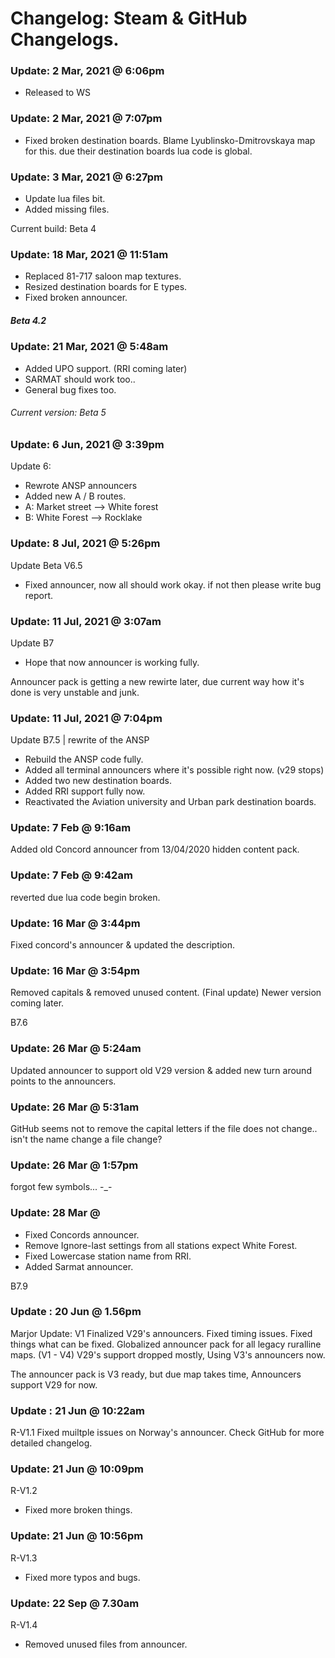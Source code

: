 # Changelog: Steam & GitHub Changelogs.
### Update: 2 Mar, 2021 @ 6:06pm
- Released to WS

### Update: 2 Mar, 2021 @ 7:07pm
- Fixed broken destination boards.
Blame Lyublinsko-Dmitrovskaya map for this. due their destination boards lua code is global.

### Update: 3 Mar, 2021 @ 6:27pm
- Update lua files bit.
- Added missing files.

Current build: Beta 4

### Update: 18 Mar, 2021 @ 11:51am

- Replaced 81-717 saloon map textures.
- Resized destination boards for E types.
- Fixed broken announcer.
##### Beta 4.2

### Update: 21 Mar, 2021 @ 5:48am
- Added UPO support. (RRI coming later)
- SARMAT should work too..
- General bug fixes too.


###### Current version: Beta 5

### Update: 6 Jun, 2021 @ 3:39pm

Update 6:
- Rewrote ANSP announcers
- Added new A / B routes.
- A: Market street --> White forest
- B: White Forest --> Rocklake

### Update: 8 Jul, 2021 @ 5:26pm
Update Beta V6.5

- Fixed announcer, now all should work okay.
if not then please write bug report.

### Update: 11 Jul, 2021 @ 3:07am

Update B7
- Hope that now announcer is working fully.

Announcer pack is getting a new rewirte later, due current way how it's done is very unstable and junk.

### Update: 11 Jul, 2021 @ 7:04pm
Update B7.5 | rewrite of the ANSP
- Rebuild the ANSP code fully.
- Added all terminal announcers where it's possible right now. (v29 stops)
- Added two new destination boards.
- Added RRI support fully now.
- Reactivated the Aviation university and Urban park destination boards.

### Update: 7 Feb @ 9:16am
Added old Concord announcer from 13/04/2020 hidden content pack.

### Update: 7 Feb @ 9:42am
reverted due lua code begin broken.

### Update: 16 Mar @ 3:44pm
Fixed concord's announcer & updated the description.

### Update: 16 Mar @ 3:54pm
Removed capitals & removed unused content. (Final update) Newer version coming later.

B7.6

### Update: 26 Mar @ 5:24am
Updated announcer to support old V29 version & added new turn around points to the announcers.

### Update: 26 Mar @ 5:31am
GitHub seems not to remove the capital letters if the file does not change.. 
isn't the name change a file change?

### Update: 26 Mar @ 1:57pm
forgot few symbols... -_-

### Update: 28 Mar @ 
- Fixed Concords announcer.
- Remove Ignore-last settings from all stations expect White Forest.
- Fixed Lowercase station name from RRI.
- Added Sarmat announcer.

B7.9

### Update : 20 Jun @ 1.56pm
Marjor Update: V1
Finalized V29's announcers.
Fixed timing issues.
Fixed things what can be fixed.
Globalized announcer pack for all legacy ruralline maps. (V1 - V4)
V29's support dropped mostly, Using V3's announcers now.

The announcer pack is V3 ready, but due map takes time, Announcers support V29 for now.

### Update : 21 Jun @ 10:22am
R-V1.1
Fixed muiltple issues on Norway's announcer.
Check GitHub for more detailed changelog.

### Update: 21 Jun @ 10:09pm
R-V1.2
- Fixed more broken things.

### Update: 21 Jun @ 10:56pm
R-V1.3
- Fixed more typos and bugs.

### Update: 22 Sep @ 7.30am
R-V1.4
- Removed unused files from announcer.